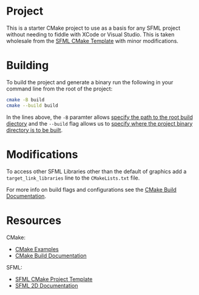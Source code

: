 # Project
This is a starter CMake project to use as a basis for any SFML project without needing to fiddle with XCode or Visual Studio. This is taken wholesale from the [SFML CMake Template](https://github.com/SFML/cmake-sfml-project) with minor modifications.

# Building

To build the project and generate a binary run the following in your command line from the root of the project:
```bash
cmake -B build
cmake --build build
```
In the lines above, the `-B` paramter allows [specify the path to the root build diectory](https://cmake.org/cmake/help/latest/manual/ccmake.1.html#cmdoption-ccmake-B) and the `--build` flag allows us to [specify where the project binary directory is to be built](https://cmake.org/cmake/help/latest/manual/cmake.1.html#cmdoption-cmake-build).

# Modifications

To access other SFML Libraries other than the default of graphics add a `target_link_libraries` line to the `CMakeLists.txt` file.

For more info on build flags and configurations see the [CMake Build Documentation](https://cmake.org/cmake/help/latest/manual/cmake.1.html#build-a-project).

# Resources
CMake:
- [CMake Examples](https://github.com/ttroy50/cmake-examples)
- [CMake Build Documentation](https://cmake.org/cmake/help/latest/manual/cmake.1.html#build-a-project)

SFML:
- [SFML CMake Project Template](https://github.com/SFML/cmake-sfml-project)
- [SFML 2D Documentation](https://www.sfml-dev.org/tutorials/3.0/graphics/draw/)
